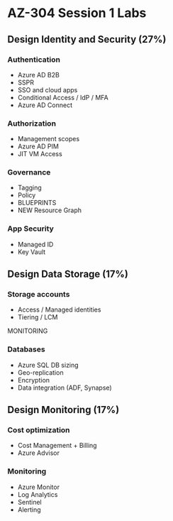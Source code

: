 # AZ-304 Session 1 Labs

## Design Identity and Security (27%)

### Authentication

  * Azure AD B2B
  * SSPR
  * SSO and cloud apps
  * Conditional Access / IdP / MFA
  * Azure AD Connect

### Authorization

  * Management scopes
  * Azure AD PIM
  * JIT VM Access

### Governance

  * Tagging
  * Policy
  * BLUEPRINTS
  * NEW Resource Graph

### App Security

  * Managed ID
  * Key Vault

## Design Data Storage (17%)

### Storage accounts

  * Access / Managed identities
  * Tiering / LCM

MONITORING


### Databases

  * Azure SQL DB sizing
  * Geo-replication
  * Encryption
  * Data integration (ADF, Synapse)

## Design Monitoring (17%)

### Cost optimization

  * Cost Management + Billing
  * Azure Advisor

### Monitoring

  * Azure Monitor
  * Log Analytics
  * Sentinel
  * Alerting
